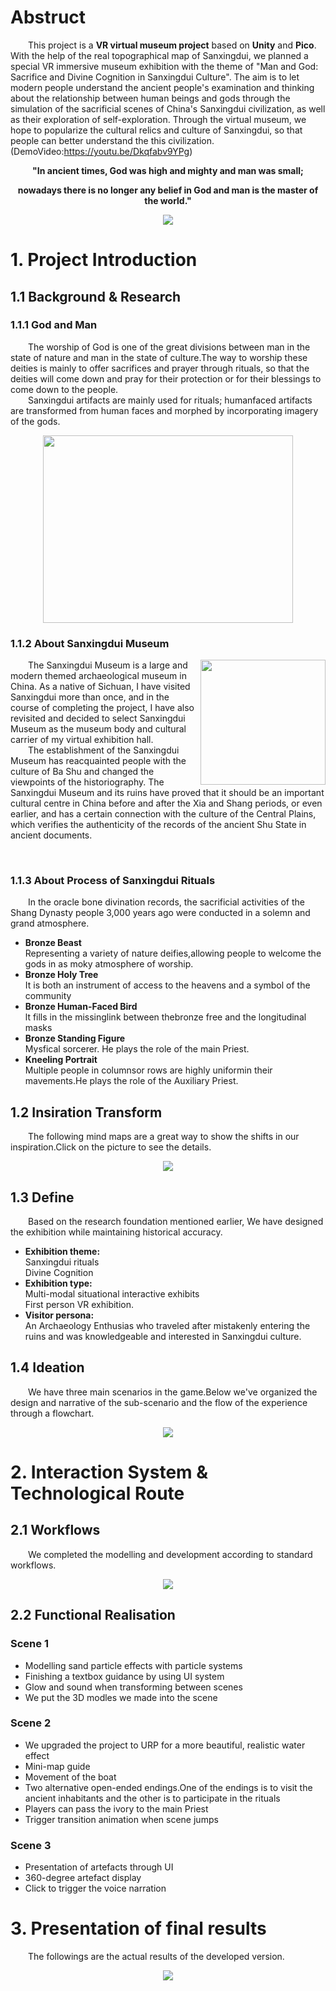 # Abstruct
&emsp;&emsp;This project is a **VR virtual museum project** based on **Unity** and **Pico**. With the help of the real topographical map of Sanxingdui, we planned a special VR immersive museum exhibition with the theme of "Man and God: Sacrifice and Divine Cognition in Sanxingdui Culture". The aim is to let modern people understand the ancient people's examination and thinking about the relationship between human beings and gods through the simulation of the sacrificial scenes of China's Sanxingdui civilization, as well as their exploration of self-exploration. Through the virtual museum, we hope to popularize the cultural relics and culture of Sanxingdui, so that people can better understand the this civilization.(DemoVideo:https://youtu.be/Dkqfabv9YPg)    
<p align="center"><strong>"In ancient times, God was high and mighty and man was small;</strong></p>
<p align="center"><strong>nowadays there is no longer any belief in God and man is the master of the world."</strong></p>
<div align=center><img src="https://github.com/AlisonMeii/SanXingDui_VrProject/blob/main/image/Abstruct.png?raw=true"/></div>

# 1. Project Introduction
## 1.1 Background & Research
### 1.1.1 God and Man
&emsp;&emsp;The worship of God is one of the great divisions between man in the state of nature and man in the state of culture.The way to worship these deities is mainly to offer sacrifices and prayer through rituals, so that the deities will come down and pray for their protection or for their blessings to come down to the people.  
&emsp;&emsp;Sanxingdui artifacts are mainly used for rituals; humanfaced artifacts are transformed from human faces and morphed by incorporating imagery of the gods.
<div align=center><img width="400" height="300" src="https://github.com/AlisonMeii/SanXingDui_VrProject/blob/main/image/new%20B&R.png?raw=true"/></div>

### 1.1.2 About Sanxingdui Museum


<img align="right" width="200" src="https://github.com/AlisonMeii/SanXingDui_VrProject/blob/main/image/me.png?raw=true"/>

&emsp;&emsp;The Sanxingdui Museum is a large and modern themed archaeological museum in China. As a native of Sichuan, I have visited Sanxingdui more than once, and in the course of completing the project, I have also revisited and decided to select Sanxingdui Museum as the museum body and cultural carrier of my virtual exhibition hall.  
&emsp;&emsp;The establishment of the Sanxingdui Museum has reacquainted people with the culture of Ba Shu and changed the viewpoints of the historiography. The Sanxingdui Museum and its ruins have proved that it should be an important cultural centre in China before and after the Xia and Shang periods, or even earlier, and has a certain connection with the culture of the Central Plains, which verifies the authenticity of the records of the ancient Shu State in ancient documents.

&emsp;&emsp;


### 1.1.3 About Process of Sanxingdui Rituals
&emsp;&emsp;In the oracle bone divination records, the sacrificial activities of the Shang Dynasty people 3,000 years ago were conducted in a solemn and grand atmosphere.  
- **Bronze Beast**    
  Representing a variety of nature deifies,allowing people to welcome the gods in as moky atmosphere of worship.
- **Bronze Holy Tree**    
  It is both an instrument of access to the heavens and a symbol of the community
- **Bronze Human-Faced Bird**    
  lt fills in the missinglink between thebronze free and the longitudinal masks
- **Bronze Standing Figure**    
  Mysfical sorcerer. He plays the role of the main Priest.
- **Kneeling Portrait**    
  Multiple people in columnsor rows are highly uniformin their mavements.He plays the role of the Auxiliary Priest.

## 1.2 Insiration Transform
&emsp;&emsp;The following mind maps are a great way to show the shifts in our inspiration.Click on the picture to see the details.
<div align=center><img src="https://github.com/AlisonMeii/SanXingDui_VrProject/blob/main/image/new%20mindmap.png?raw=true"/></div>

## 1.3 Define
&emsp;&emsp;Based on the research foundation mentioned earlier, We have designed the exhibition while maintaining historical accuracy.
- **Exhibition theme:**   
  Sanxingdui rituals  
  Divine Cognition
- **Exhibition type:**    
  Multi-modal situational interactive exhibits  
  First person VR exhibition.
- **Visitor persona:**    
  An Archaeology Enthusias who traveled after mistakenly entering the ruins and was knowledgeable and interested in Sanxingdui culture.

## 1.4 Ideation
&emsp;&emsp;We have three main scenarios in the game.Below we've organized the design and narrative of the sub-scenario and the flow of the experience through a flowchart.
<div align=center><img src="https://github.com/AlisonMeii/SanXingDui_VrProject/blob/main/image/scenes.png?raw=true"/></div>

# 2. Interaction System & Technological Route
## 2.1 Workflows
&emsp;&emsp;We completed the modelling and development according to standard workflows.
<div align=center><img src="https://github.com/AlisonMeii/SanXingDui_VrProject/blob/main/image/Workflows.png?raw=true"/></div>

## 2.2 Functional Realisation
### Scene 1
- Modelling sand particle effects with particle systems
- Finishing a textbox guidance by using UI system
- Glow and sound when transforming between scenes
- We put the 3D modles we made into the scene
### Scene 2
- We upgraded the project to URP for a more beautiful, realistic water effect
- Mini-map guide
- Movement of the boat
- Two alternative open-ended endings.One of the endings is to visit the ancient inhabitants and the other is to participate in the rituals
- Players can pass the ivory to the main Priest
- Trigger transition animation when scene jumps
### Scene 3
- Presentation of artefacts through UI
- 360-degree artefact display
- Click to trigger the voice narration
# 3. Presentation of final results
&emsp;&emsp;The followings are the actual results of the developed version.
<div align=center><img src="https://github.com/AlisonMeii/SanXingDui_VrProject/blob/main/image/FinalDisplay.png?raw=true"/></div>


 


